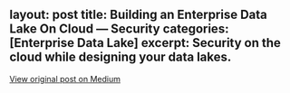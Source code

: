 layout: post
title:  Building an Enterprise Data Lake On Cloud — Security
categories: [Enterprise Data Lake]
excerpt: Security on the cloud while designing your data lakes.
---



[View original post on Medium](https://medium.com/analytics-vidhya/building-an-enterprise-data-lake-on-cloud-security-9817e526bfd0)
